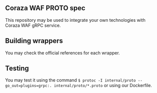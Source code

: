 ## Coraza WAF PROTO spec

This repository may be used to integrate your own technologies with Coraza WAF gRPC service.

## Building wrappers

You may check the official references for each wrapper.

## Testing

You may test it using the command ``$ protoc -I internal/proto --go_out=plugins=grpc:. internal/proto/*.proto`` or using our Dockerfile.
